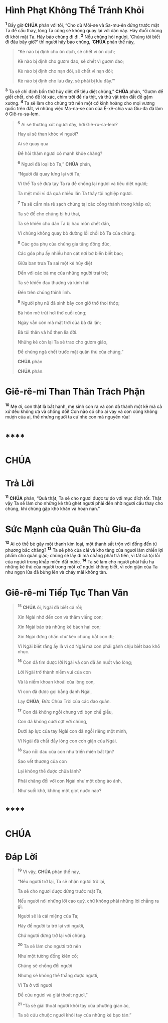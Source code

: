 # Hình Phạt Không Thể Tránh Khỏi

<sup><b>1</b></sup> Bấy giờ **CHÚA** phán với tôi, “Cho dù Môi-se và Sa-mu-ên đứng trước mặt Ta để cầu thay, lòng Ta cũng sẽ không quay lại với dân này. Hãy đuổi chúng đi khỏi mặt Ta. Hãy bảo chúng đi đi. <sup><b>2</b></sup> Nếu chúng hỏi ngươi, ‘Chúng tôi biết đi đâu bây giờ?’ thì ngươi hãy bảo chúng, ‘**CHÚA** phán thế này,

> “Kẻ nào bị định cho ôn dịch, sẽ chết vì ôn dịch;
>
> Kẻ nào bị định cho gươm đao, sẽ chết vì gươm đao;
>
> Kẻ nào bị định cho nạn đói, sẽ chết vì nạn đói;
>
> Kẻ nào bị định cho lưu đày, sẽ phải bị lưu đày.”’

<sup><b>3</b></sup> Ta sẽ chỉ định bốn thứ hủy diệt để tiêu diệt chúng,” **CHÚA** phán, “Gươm để giết chết, chó để lôi xác, chim trời để rỉa thịt, và thú vật trên đất để gặm xương. <sup><b>4</b></sup> Ta sẽ làm cho chúng trở nên một cớ kinh hoàng cho mọi vương quốc trên đất, vì những việc Ma-na-se con của Ê-xê-chia vua Giu-đa đã làm ở Giê-ru-sa-lem.

> <sup><b>5</b></sup> Ai sẽ thương xót ngươi đây, hỡi Giê-ru-sa-lem?
>
> Hay ai sẽ than khóc vì ngươi?
>
> Ai sẽ quay qua
>
> Để hỏi thăm ngươi có mạnh khỏe chăng?
>
> <sup><b>6</b></sup> Ngươi đã loại bỏ Ta,” **CHÚA** phán,
>
> “Ngươi đã quay lưng lại với Ta;
>
> Vì thế Ta sẽ đưa tay Ta ra để chống lại ngươi và tiêu diệt ngươi;
>
> Ta mệt mỏi vì đã quá nhiều lần Ta thấy tội nghiệp ngươi.
>
> <sup><b>7</b></sup> Ta sẽ cầm nia rê sạch chúng tại các cổng thành trong khắp xứ;
>
> Ta sẽ để cho chúng bị hư thai,
>
> Ta sẽ khiến cho dân Ta bị hao mòn chết dần,
>
> Vì chúng không quay bỏ đường lối chối bỏ Ta của chúng.
>
> <sup><b>8</b></sup> Các góa phụ của chúng gia tăng đông đúc,
>
> Các góa phụ ấy nhiều hơn cát nơi bờ biển biết bao;
>
> Giữa ban trưa Ta sai một kẻ hủy diệt
>
> Đến với các bà mẹ của những người trai trẻ;
>
> Ta sẽ khiến đau thương và kinh hãi
>
> Đến trên chúng thình lình.
>
> <sup><b>9</b></sup> Người phụ nữ đã sinh bảy con giờ thở thoi thóp;
>
> Bà hôn mê trút hơi thở cuối cùng;
>
> Ngày vẫn còn mà mặt trời của bà đã lặn;
>
> Bà tủi thân và hổ thẹn lìa đời.
>
> Những kẻ còn lại Ta sẽ trao cho gươm giáo,
>
> Để chúng ngã chết trước mặt quân thù của chúng,”
>
> **CHÚA** phán.
>
> **CHÚA** phán.

# Giê-rê-mi Than Thân Trách Phận

<sup><b>10</b></sup> Mẹ ơi, con thật là bất hạnh, mẹ sinh con ra và con đã thành một kẻ mà cả xứ đều không ưa và chống đối! Con nào có cho ai vay và con cũng không mượn của ai, thế nhưng người ta cứ nhè con mà nguyền rủa!

#

# \*\*\*\*

# CHÚA

# Trả Lời

<sup><b>11</b></sup> **CHÚA** phán, “Quả thật, Ta sẽ cho ngươi được tự do với mục đích tốt. Thật vậy Ta sẽ làm cho những kẻ thù ghét ngươi phải đến nhờ ngươi cầu thay cho chúng, khi chúng gặp khó khăn và hoạn nạn.”

# Sức Mạnh của Quân Thù Giu-đa

<sup><b>12</b></sup> Ai có thể bẻ gãy một thanh kim loại, một thanh sắt trộn với đồng đến từ phương bắc chăng? <sup><b>13</b></sup> Ta sẽ phó của cải và kho tàng của ngươi làm chiến lợi phẩm cho quân giặc; chúng sẽ lấy đi mà chẳng phải trả tiền, vì tất cả tội lỗi của ngươi trong khắp miền đất nước. <sup><b>14</b></sup> Ta sẽ làm cho ngươi phải hầu hạ những kẻ thù của ngươi trong một xứ ngươi không biết, vì cơn giận của Ta như ngọn lửa đã bừng lên và cháy mãi không tàn.

# Giê-rê-mi Tiếp Tục Than Vãn

> <sup><b>15</b></sup> **CHÚA** ôi, Ngài đã biết cả rồi;
>
> Xin Ngài nhớ đến con và thăm viếng con;
>
> Xin Ngài báo trả những kẻ bách hại con;
>
> Xin Ngài đừng chần chừ kẻo chúng bắt con đi;
>
> Vì Ngài biết rằng ấy là vì cớ Ngài mà con phải gánh chịu biết bao khổ nhục.
>
> <sup><b>16</b></sup> Con đã tìm được lời Ngài và con đã ăn nuốt vào lòng;
>
> Lời Ngài trở thành niềm vui của con
>
> Và là niềm khoan khoái của lòng con,
>
> Vì con đã được gọi bằng danh Ngài,
>
> Lạy **CHÚA**, Đức Chúa Trời của các đạo quân.
>
> <sup><b>17</b></sup> Con đã không ngồi chung với bọn chế giễu,
>
> Con đã không cười cợt với chúng,
>
> Dưới áp lực của tay Ngài con đã ngồi riêng một mình,
>
> Vì Ngài đã chất đầy lòng con cơn giận của Ngài.
>
> <sup><b>18</b></sup> Sao nỗi đau của con như triền miên bất tận?
>
> Sao vết thương của con
>
> Lại không thể được chữa lành?
>
> Phải chăng đối với con Ngài như một dòng ảo ảnh,
>
> Như suối khô, không một giọt nước nào?

#

# \*\*\*\*

# CHÚA

# Đáp Lời

> <sup><b>19</b></sup> Vì vậy, **CHÚA** phán thế này,
>
> “Nếu ngươi trở lại, Ta sẽ nhận ngươi trở lại,
>
> Ta sẽ cho ngươi được đứng trước mặt Ta,
>
> Nếu ngươi nói những lời cao quý, chứ không phải những lời chẳng ra gì,
>
> Ngươi sẽ là cái miệng của Ta;
>
> Hãy để người ta trở lại với ngươi,
>
> Chứ ngươi đừng trở lại với chúng.
>
> <sup><b>20</b></sup> Ta sẽ làm cho ngươi trở nên
>
> Như một tường đồng kiên cố;
>
> Chúng sẽ chống đối ngươi
>
> Nhưng sẽ không thể thắng được ngươi,
>
> Vì Ta ở với ngươi
>
> Để cứu ngươi và giải thoát ngươi,”
>
> <sup><b>21</b></sup> “Ta sẽ giải thoát ngươi khỏi tay của phường gian ác,
>
> Ta sẽ cứu chuộc ngươi khỏi tay của những kẻ bạo tàn.”
